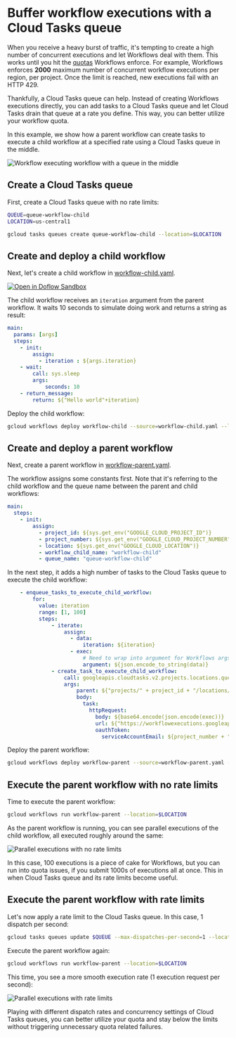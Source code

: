 # Buffer workflow executions with a Cloud Tasks queue

When you receive a heavy burst of traffic, it's tempting to create a high number
of concurrent executions and let Workflows deal with them. This works until you hit
the [quotas](https://cloud.google.com/workflows/quotas) Workflows enforce. For
example, Workflows enforces **2000** maximum number of concurrent workflow
executions per region, per project. Once the limit is reached, new executions
fail with an HTTP 429.

Thankfully, a Cloud Tasks queue can help. Instead of creating Workflows
executions directly, you can add tasks to a Cloud Tasks queue and let Cloud
Tasks drain that queue at a rate you define. This way, you can better utilize
your workflow quota.

In this example, we show how a parent workflow can create tasks to execute a
child workflow at a specified rate using a Cloud Tasks queue in the middle.

![Workflow executing workflow with a queue in the middle](./images/image0.png)

## Create a Cloud Tasks queue

First, create a Cloud Tasks queue with no rate limits:

```sh
QUEUE=queue-workflow-child
LOCATION=us-central1

gcloud tasks queues create queue-workflow-child --location=$LOCATION
```

## Create and deploy a child workflow

Next, let's create a child workflow in [workflow-child.yaml](./workflow-child.yaml).

[![Open in Doflow Sandbox](https://img.shields.io/badge/Open_in-Doflow_Sandbox-9747FF)](https://sandbox.doflow.io/https://github.com/GoogleCloudPlatform/workflows-demos/blob/master/workflow-tasks-workflow/workflow-child.yaml)

The child workflow receives an `iteration` argument from the parent workflow. It
waits 10 seconds to simulate doing work and returns a string as result:

```yaml
main:
  params: [args]
  steps:
    - init:
        assign:
          - iteration : ${args.iteration}
    - wait:
        call: sys.sleep
        args:
            seconds: 10
    - return_message:
        return: ${"Hello world"+iteration}
```

Deploy the child workflow:

```sh
gcloud workflows deploy workflow-child --source=workflow-child.yaml --location=$LOCATION
```

## Create and deploy a parent workflow

Next, create a parent workflow in [workflow-parent.yaml](./workflow-parent.yaml).

The workflow assigns some constants first. Note that it's referring to the child
workflow and the queue name between the parent and child workflows:

```yaml
main:
  steps:
    - init:
        assign:
          - project_id: ${sys.get_env("GOOGLE_CLOUD_PROJECT_ID")}
          - project_number: ${sys.get_env("GOOGLE_CLOUD_PROJECT_NUMBER")}
          - location: ${sys.get_env("GOOGLE_CLOUD_LOCATION")}
          - workflow_child_name: "workflow-child"
          - queue_name: "queue-workflow-child"
```

In the next step, it adds a high number of tasks to the Cloud Tasks queue to
execute the child workflow:

```yaml
    - enqueue_tasks_to_execute_child_workflow:
        for:
          value: iteration
          range: [1, 100]
          steps:
              - iterate:
                  assign:
                    - data:
                        iteration: ${iteration}
                    - exec:
                        # Need to wrap into argument for Workflows args.
                        argument: ${json.encode_to_string(data)}
              - create_task_to_execute_child_workflow:
                  call: googleapis.cloudtasks.v2.projects.locations.queues.tasks.create
                  args:
                      parent: ${"projects/" + project_id + "/locations/" + location + "/queues/" + queue_name}
                      body:
                        task:
                          httpRequest:
                            body: ${base64.encode(json.encode(exec))}
                            url: ${"https://workflowexecutions.googleapis.com/v1/projects/" + project_id + "/locations/" + location + "/workflows/" + workflow_child_name + "/executions"}
                            oauthToken:
                              serviceAccountEmail: ${project_number + "-compute@developer.gserviceaccount.com"}
```

Deploy the parent workflow:

```sh
gcloud workflows deploy workflow-parent --source=workflow-parent.yaml --location=$LOCATION
```

## Execute the parent workflow with no rate limits

Time to execute the parent workflow:

```sh
gcloud workflows run workflow-parent --location=$LOCATION
```

As the parent workflow is running, you can see parallel executions of the child
workflow, all executed roughly around the same:

![Parallel executions with no rate limits](./images/image1.png)

In this case, 100 executions is a piece of cake for Workflows, but you can run
into quota issues, if you submit 1000s of executions all at once. This in when
Cloud Tasks queue and its rate limits become useful.

## Execute the parent workflow with rate limits

Let's now apply a rate limit to the Cloud Tasks queue. In this case, 1 dispatch
per second:

```sh
gcloud tasks queues update $QUEUE --max-dispatches-per-second=1 --location=$LOCATION
```

Execute the parent workflow again:

```sh
gcloud workflows run workflow-parent --location=$LOCATION
```

This time, you see a more smooth execution rate (1 execution request per second):

![Parallel executions with rate limits](./images/image2.png)

Playing with different dispatch rates and concurrency settings of Cloud Tasks
queues, you can better utilize your quota and stay below the limits without
triggering unnecessary quota related failures.


